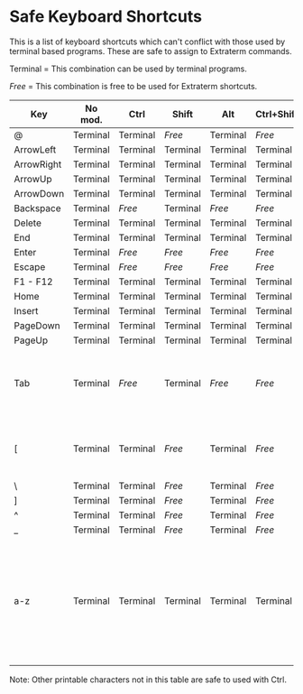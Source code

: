 Safe Keyboard Shortcuts
=======================

This is a list of keyboard shortcuts which can't conflict with those used by terminal based programs. These are safe to assign to Extraterm commands.

Terminal = This combination can be used by terminal programs.

*Free* = This combination is free to be used for Extraterm shortcuts.

| Key       | No mod.  | Ctrl      | Shift     | Alt       | Ctrl+Shift| Ctrl+Alt | Shift+Alt | Notes |
|-----------|----------|-----------|-----------|-----------|-----------|-----------|----------|-------|
| @         | Terminal | Terminal  | *Free*    | Terminal  | *Free*    | *Free*    | *Free*   |       |
| ArrowLeft | Terminal | Terminal  | Terminal  | Terminal  | Terminal  | Terminal  | Terminal |       |
| ArrowRight| Terminal | Terminal  | Terminal  | Terminal  | Terminal  | Terminal  | Terminal |       |
| ArrowUp   | Terminal | Terminal  | Terminal  | Terminal  | Terminal  | Terminal  | Terminal |       |
| ArrowDown | Terminal | Terminal  | Terminal  | Terminal  | Terminal  | Terminal  | Terminal |       |
| Backspace | Terminal | *Free*    | Terminal  | *Free*    | *Free*    | *Free*    | *Free*   |       |
| Delete    | Terminal | Terminal  | Terminal  | Terminal  | Terminal  | Terminal  | Terminal |       |
| End       | Terminal | Terminal  | Terminal  | Terminal  | Terminal  | Terminal  | Terminal |       |
| Enter     | Terminal | *Free*    | *Free*    | *Free*    | *Free*    | *Free*    | *Free*   |       |
| Escape    | Terminal | *Free*    | *Free*    | *Free*    | *Free*    | *Free*    | *Free*   |       |
| F1 - F12  | Terminal | Terminal  | Terminal  | Terminal  | Terminal  | Terminal  | Terminal |       |
| Home      | Terminal | Terminal  | Terminal  | Terminal  | Terminal  | Terminal  | Terminal |       |
| Insert    | Terminal | Terminal  | Terminal  | Terminal  | Terminal  | Terminal  | Terminal |       |
| PageDown  | Terminal | Terminal  | Terminal  | Terminal  | Terminal  | Terminal  | Terminal |       |
| PageUp    | Terminal | Terminal  | Terminal  | Terminal  | Terminal  | Terminal  | Terminal |       |
| Tab       | Terminal | *Free*    | Terminal  | *Free*    | *Free*    | *Free*    | *Free*   | Alt+Tab is usually taken by the operating system |
| [         | Terminal | Terminal  | *Free*    | Terminal  | *Free*    | *Free*    | *Free*   |  Ctrl+[ duplicates the Escape key |
| \         | Terminal | Terminal  | *Free*    | Terminal  | *Free*    | *Free*    | *Free*   |       |
| ]         | Terminal | Terminal  | *Free*    | Terminal  | *Free*    | *Free*    | *Free*   |       |
| ^         | Terminal | Terminal  | *Free*    | Terminal  | *Free*    | *Free*    | *Free*   |       |
| _         | Terminal | Terminal  | *Free*    | Terminal  | *Free*    | *Free*    | *Free*   |       |
| a-z       | Terminal | Terminal  | Terminal  | Terminal  | Terminal  | *Free*    | *Free*   | Ctrl+i duplicates the Tab key. Uppercase and lowercase variants send the same code. |

Note: Other printable characters not in this table are safe to used with Ctrl.
